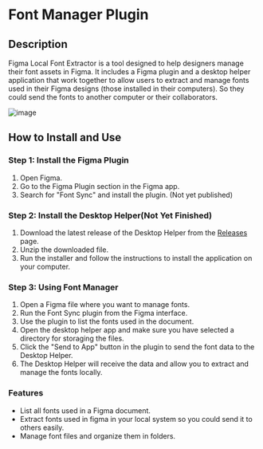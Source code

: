 # Font Manager Plugin

## Description
Figma Local Font Extractor is a tool designed to help designers manage their font assets in Figma. It includes a Figma plugin and a desktop helper application that work together to allow users to extract and manage fonts used in their Figma designs (those installed in their computers). So they could send the fonts to another computer or their collaborators.

![image](https://github.com/MotorBottle/Figma-Local-Font-Extractor/assets/71703952/b6324d40-7b78-4461-9d5a-6e4eca9e514a)


## How to Install and Use

### Step 1: Install the Figma Plugin
1. Open Figma.
2. Go to the Figma Plugin section in the Figma app.
3. Search for "Font Sync" and install the plugin. (Not yet published)

### Step 2: Install the Desktop Helper(Not Yet Finished)
1. Download the latest release of the Desktop Helper from the [Releases](#) page.
2. Unzip the downloaded file.
3. Run the installer and follow the instructions to install the application on your computer.

### Step 3: Using Font Manager
1. Open a Figma file where you want to manage fonts.
2. Run the Font Sync plugin from the Figma interface.
3. Use the plugin to list the fonts used in the document.
4. Open the desktop helper app and make sure you have selected a directory for storaging the files.
5. Click the "Send to App" button in the plugin to send the font data to the Desktop Helper.
6. The Desktop Helper will receive the data and allow you to extract and manage the fonts locally.

### Features
- List all fonts used in a Figma document.
- Extract fonts used in figma in your local system so you could send it to others easily.
- Manage font files and organize them in folders.
